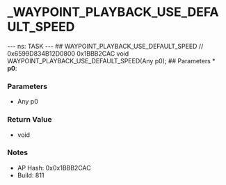 # _WAYPOINT_PLAYBACK_USE_DEFAULT_SPEED

--- ns: TASK --- ## WAYPOINT_PLAYBACK_USE_DEFAULT_SPEED  // 0x6599D834B12D0800 0x1BBB2CAC void WAYPOINT_PLAYBACK_USE_DEFAULT_SPEED(Any p0);   ## Parameters * **p0**:

### Parameters
* Any p0

### Return Value
* void

### Notes
* AP Hash: 0x0x1BBB2CAC
* Build: 811

